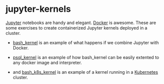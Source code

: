 # jupyter-kernels

[Jupyter](https://jupyter.org/) notebooks are handy and elegant. [Docker](https://www.docker.com/) is awesome. These are some exercises to create containerized Jupyter kernels deployed in a cluster.

* [bash_kernel](https://github.com/papagian/jupyter-kernels/tree/master/bash_kernel) is an example of what happens if we combine Jupyter with Docker.

* [psql_kernel](https://github.com/papagian/jupyter-kernels/tree/master/psql_kernel) is an example of how bash_kernel can be easily extented to any docker image and interpreter.

* and [bash_k8s_kernel](https://github.com/papagian/jupyter-kernels/tree/master/bash_k8s_kernel) is an example of a kernel running in a [Kubernetes](https://kubernetes.io/) cluster.
